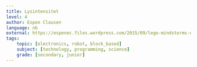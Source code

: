 ```yaml
---
title: Lysintensitet
level: 4
author: Espen Clausen
language: nb
external: https://espenec.files.wordpress.com/2015/09/lego-mindstorms-del-4-1.pdf
tags:
    topic: [electronics, robot, block_based]
    subject: [technology, programming, science]
    grade: [secondary, junior]
---
```

